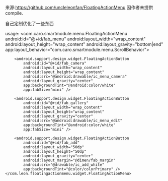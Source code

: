 来源:https://github.com/uncleleonfan/FloatingActionMenu
因作者未提供compile.

自己定制优化了一些东西

usage:
<com.caro.smartmodule.menu.FloatingActionMenu
        android:id="@+id/fab_menu"
        android:layout_width="wrap_content"
        android:layout_height="wrap_content"
        android:layout_gravity="bottom|end"
        app:layout_behavior="com.caro.smartmodule.menu.ScrollBehavior">

        <android.support.design.widget.FloatingActionButton
            android:id="@+id/fab_camera"
            android:layout_width="wrap_content"
            android:layout_height="wrap_content"
            android:src="@android:drawable/ic_menu_camera"
            android:layout_gravity="center"
            app:backgroundTint="@android:color/white"
            app:fabSize="mini" />

        <android.support.design.widget.FloatingActionButton
            android:id="@+id/fab_gallery"
            android:layout_width="wrap_content"
            android:layout_height="wrap_content"
            android:layout_gravity="center"
            android:src="@android:drawable/ic_menu_edit"
            app:backgroundTint="@android:color/white"
            app:fabSize="mini" />

        <android.support.design.widget.FloatingActionButton
            android:id="@+id/fab_add"
            android:layout_width="50dp"
            android:layout_height="50dp"
            android:layout_gravity="center"
            android:layout_margin="@dimen/fab_margin"
            android:src="@drawable/ic_add_white"
            app:backgroundTint="@color/colorPrimary" />
    </com.leon.floatingactionmenu.widget.FloatingActionMenu>